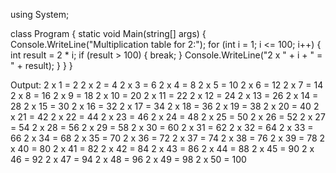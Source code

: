 using System;

class Program
{
    static void Main(string[] args)
    {
        Console.WriteLine("Multiplication table for 2:");
        for (int i = 1; i <= 100; i++)
        {
            int result = 2 * i;
            if (result > 100)
            {
                break;
            }
            Console.WriteLine("2 x " + i + " = " + result);
        }
    }
}

Output:
2 x 1 = 2
2 x 2 = 4
2 x 3 = 6
2 x 4 = 8
2 x 5 = 10
2 x 6 = 12
2 x 7 = 14
2 x 8 = 16
2 x 9 = 18
2 x 10 = 20
2 x 11 = 22
2 x 12 = 24
2 x 13 = 26
2 x 14 = 28
2 x 15 = 30
2 x 16 = 32
2 x 17 = 34
2 x 18 = 36
2 x 19 = 38
2 x 20 = 40
2 x 21 = 42
2 x 22 = 44
2 x 23 = 46
2 x 24 = 48
2 x 25 = 50
2 x 26 = 52
2 x 27 = 54
2 x 28 = 56
2 x 29 = 58
2 x 30 = 60
2 x 31 = 62
2 x 32 = 64
2 x 33 = 66
2 x 34 = 68
2 x 35 = 70
2 x 36 = 72
2 x 37 = 74
2 x 38 = 76
2 x 39 = 78
2 x 40 = 80
2 x 41 = 82
2 x 42 = 84
2 x 43 = 86
2 x 44 = 88
2 x 45 = 90
2 x 46 = 92
2 x 47 = 94
2 x 48 = 96
2 x 49 = 98
2 x 50 = 100